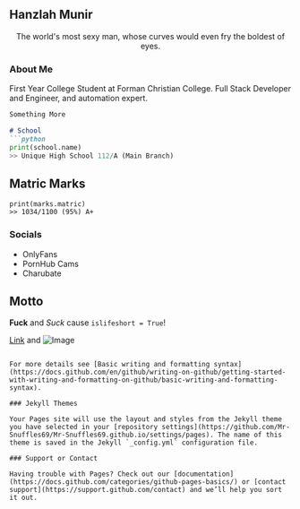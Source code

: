 ## Hanzlah Munir

<center> The world's most sexy man, whose curves would even fry the boldest of eyes. </center>


### About Me

First Year College Student at Forman Christian College. Full Stack Developer and Engineer, and automation expert.

```markdown
Something More

# School
```python
print(school.name)
>> Unique High School 112/A (Main Branch)
```

## Matric Marks
```
print(marks.matric)
>> 1034/1100 (95%) A+
```
### Socials

- OnlyFans
- PornHub Cams
- Charubate

## Motto

**Fuck** and _Suck_ cause `islifeshort = True`!

[Link](url) and ![Image](src)
```

For more details see [Basic writing and formatting syntax](https://docs.github.com/en/github/writing-on-github/getting-started-with-writing-and-formatting-on-github/basic-writing-and-formatting-syntax).

### Jekyll Themes

Your Pages site will use the layout and styles from the Jekyll theme you have selected in your [repository settings](https://github.com/Mr-Snuffles69/Mr-Snuffles69.github.io/settings/pages). The name of this theme is saved in the Jekyll `_config.yml` configuration file.

### Support or Contact

Having trouble with Pages? Check out our [documentation](https://docs.github.com/categories/github-pages-basics/) or [contact support](https://support.github.com/contact) and we’ll help you sort it out.
